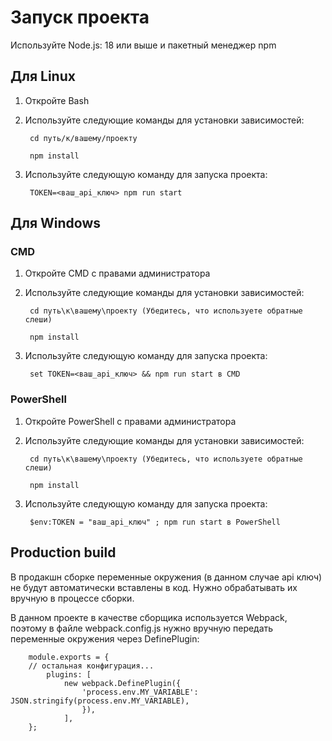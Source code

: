 # Запуск проекта
Используйте Node.js: 18 или выше и пакетный менеджер npm
## Для Linux
1. Откройте Bash
2. Используйте следующие команды для установки зависимостей: 

        cd путь/к/вашему/проекту

        npm install

3. Используйте следующую команду для запуска проекта:  

        TOKEN=<ваш_api_ключ> npm run start 

## Для Windows
### CMD
1. Откройте CMD с правами администратора
2. Используйте следующие команды для установки зависимостей:

        cd путь\к\вашему\проекту (Убедитесь, что используете обратные слеши)

        npm install

3. Используйте следующую команду для запуска проекта:

        set TOKEN=<ваш_api_ключ> && npm run start в CMD 

### PowerShell
1. Откройте PowerShell с правами администратора
2. Используйте следующие команды для установки зависимостей:

        cd путь\к\вашему\проекту (Убедитесь, что используете обратные слеши)

        npm install

3. Используйте следующую команду для запуска проекта:

        $env:TOKEN = "ваш_api_ключ" ; npm run start в PowerShell

## Production build
В продакшн сборке переменные окружения (в данном случае api ключ) не будут автоматически вставлены в код. Нужно обрабатывать их вручную в процессе сборки.

В данном проекте в качестве сборщика используется Webpack, поэтому в файле webpack.config.js нужно вручную передать переменные окружения через DefinePlugin:

        module.exports = {
        // остальная конфигурация...
            plugins: [
                new webpack.DefinePlugin({
                    'process.env.MY_VARIABLE': JSON.stringify(process.env.MY_VARIABLE),
                    }),    
                ],
        };